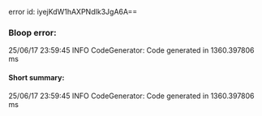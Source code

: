 error id: iyejKdW1hAXPNdIk3JgA6A==
### Bloop error:

25/06/17 23:59:45 INFO CodeGenerator: Code generated in 1360.397806 ms
#### Short summary: 

25/06/17 23:59:45 INFO CodeGenerator: Code generated in 1360.397806 ms